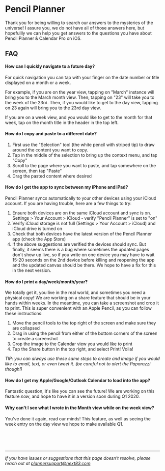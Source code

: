 # Pencil Planner

Thank you for being willing to search our answers to the mysteries of the universe! I assure you, we do not have all of those answers here, but hopefullly we can help you get answers to the questions you have about Pencil Planner & Calendar Pro on iOS.

## FAQ

#### How can I quickly navigate to a future day?

For quick navigation you can tap with your finger on the date number or title displayed on a month or a week. 

For example, if you are on the year view, tapping on "March" instance will bring you to the March month view. Then, tapping on "23" will take you to the week of the 23rd. Then, if you would like to get to the day view, tapping on 23 again will bring you to the 23rd day view. 

If you are on a week view, and you would like to get to the month for that week, tap on the month title in the header in the top left. 

#### How do I copy and paste to a different date?

1. First use the "Selection" tool (the white pencil with striped tip) to draw around the content you want to copy.
2. Tap in the middle of the selection to bring up the context menu, and tap "Copy"
3. Scroll to the page where you want to paste, and tap somewhere on the screen, then tap "Paste"
4. Drag the pasted content where desired

#### How do I get the app to sync between my iPhone and iPad?

Pencil Planner syncs automatically to your other devices using your iCloud account. If you are having trouble, here are a few things to try:

1. Ensure both devices are on the same iCloud account and sync is on. Settings > Your Account > iCloud - verify "Pencil Planner" is set to "on"
2. Verify iCloud storage is not full (Settings > Your Account > iCloud) and iCloud drive is turned on
3. Check that both devices have the latest version of the Pencil Planner app (check the App Store)
4. If the above suggestions are verified the devices should sync. But finally, it seems there is a bug where sometimes the updated pages don't show up live, so if you write on one device you may have to wait 15-20 seconds on the 2nd device before killing and reopening the app and the updated canvas should be there. We hope to have a fix for this in the next version.

#### How do I print a day/week/month/year?

We totally get it, you live in the real world, and sometimes you need a physical copy! We are working on a share feature that should be in your hands within weeks. In the meantime, you can take a screenshot and crop it to print. This is super convenient with an Apple Pencil, as you can follow these instructions:
1. Move the pencil tools to the top right of the screen and make sure they are collapsed
2. Drag in using the pencil from either of the bottom corners of the screen to create a screenshot
3. Crop the image to the Calendar view you would like to print
4. Tap the Share button in the top right, and select Print! Voila!

_TIP: you can always use these same steps to create and image if you would like to email, text, or even tweet it. (be careful not to alert the Paparazzi though!)_

#### How do I get my Apple/Google/Outlook Calendar to load into the app?

Fantastic question, it's like you can see the future! We are working on this feature *now*, and hope to have it in a version soon during Q1 2020.

#### Why can't I see what I wrote in the Month view while on the week view?

You've done it again, read our minds! This feature, as well as seeing the week entry on the day view we hope to make available Q1.

<br/>
<br/>
<br/>

---


_If you have issues or suggestions that this page doesn't resolve, please reach out at [plannersupport@next83.com](mailto:plannersupport@next83.com)_
